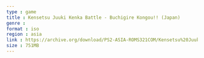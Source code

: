 ```yaml
---
type : game
title : Kensetsu Juuki Kenka Battle - Buchigire Kongou!! (Japan)
genre : 
format : iso
region : asia
link : https://archive.org/download/PS2-ASIA-ROMS321COM/Kensetsu%20Juuki%20Kenka%20Battle%20-%20Buchigire%20Kongou%21%21%20%28Japan%29.7z
size : 751MB
---
```

